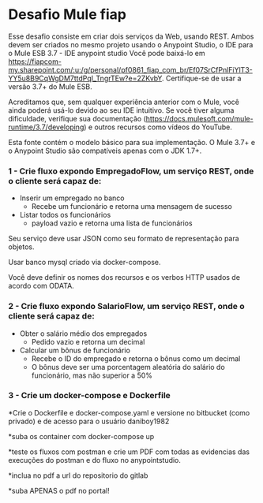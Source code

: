 # Desafio Mule fiap

Esse desafio consiste em criar dois serviços da Web, usando REST.
Ambos devem ser criados no mesmo projeto usando o Anypoint Studio, o IDE para o Mule ESB  3.7 - IDE anypoint studio
Você pode baixá-lo em https://fiapcom-my.sharepoint.com/:u:/g/personal/pf0861_fiap_com_br/Ef07SrCfPnlFiYlT3-YY5u8B9CqWgDM7ttdPqI_TngrTEw?e=2ZKvbY. 
Certifique-se de usar a versão 3.7+ do Mule ESB.

Acreditamos que, sem qualquer experiência anterior com o Mule, você ainda poderá usá-lo devido ao seu IDE intuitivo. 
Se você tiver alguma dificuldade, verifique sua documentação (https://docs.mulesoft.com/mule-runtime/3.7/developing) e outros recursos como vídeos do YouTube.

Esta fonte contém o modelo básico para sua implementação.
O Mule 3.7+ e o Anypoint Studio são compatíveis apenas com o JDK 1.7+.

### 1 - Crie fluxo expondo EmpregadoFlow, um serviço REST, onde o cliente será capaz de:

* Inserir um empregado no banco
  * Recebe um funcionário e retorna uma mensagem de sucesso
* Listar todos os funcionários
  * payload vazio e retorna uma lista de funcionários

Seu serviço deve usar JSON como seu formato de representação para objetos.

Usar banco mysql criado via docker-compose.

Você deve definir os nomes dos recursos e os verbos HTTP usados de acordo com ODATA.


### 2 -  Crie fluxo expondo SalarioFlow, um serviço REST, onde o cliente será capaz de:


* Obter o salário médio dos empregados
  * Pedido vazio e retorna um decimal
* Calcular um bônus de funcionário
  * Recebe o ID do empregado e retorna o bônus como um decimal
  * O bônus deve ser uma porcentagem aleatória do salário do funcionário, mas não superior a 50%


### 3 - Crie um docker-compose e Dockerfile 

*Crie o Dockerfile e docker-compose.yaml e versione no bitbucket (como privado) e de acesso para o usuário daniboy1982

*suba os container com docker-compose up 

*teste os fluxos com postman e crie um PDF com todas as evidencias das execuções do postman e do fluxo no anypointstudio.

*inclua no pdf a url do repositorio do gitlab

*suba APENAS o pdf no portal!